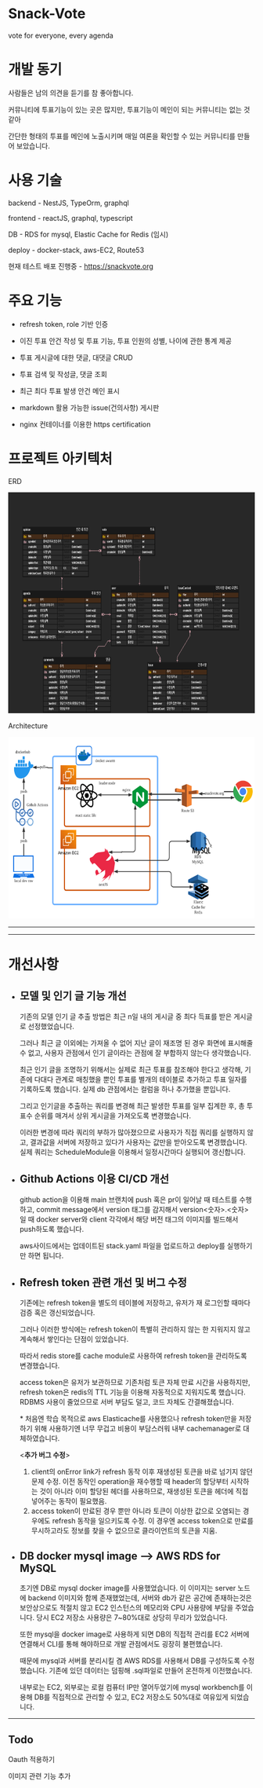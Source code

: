 # Snack-Vote

vote for everyone, every agenda

# 개발 동기

사람들은 남의 의견을 듣기를 참 좋아합니다.

커뮤니티에 투표기능이 있는 곳은 많지만, 투표기능이 메인이 되는 커뮤니티는 없는 것 같아

간단한 형태의 투표를 메인에 노출시키며 매일 여론을 확인할 수 있는 커뮤니티를 만들어 보았습니다.

# 사용 기술

backend - NestJS, TypeOrm, graphql

frontend - reactJS, graphql, typescript

DB - RDS for mysql, Elastic Cache for Redis (임시)

deploy - docker-stack, aws-EC2, Route53

현재 테스트 배포 진행중 - <https://snackvote.org>

# 주요 기능

- refresh token, role 기반 인증

- 이진 투표 안건 작성 및 투표 기능, 투표 인원의 성별, 나이에 관한 통계 제공

- 투표 게시글에 대한 댓글, 대댓글 CRUD

- 투표 검색 및 작성글, 댓글 조회

- 최근 최다 투표 발생 안건 메인 표시

- markdown 활용 가능한 issue(건의사항) 게시판

- nginx 컨테이너를 이용한 https certification

# 프로젝트 아키텍처

ERD

<img src="images\ERD.png"  width="900" height="450">

Architecture

<img src="images\snackvote-architecture.png"  width="700" height="370">

---

---

# 개선사항

- ## 모델 및 인기 글 기능 개선

  기존의 모델 인기 글 추출 방법은 최근 n일 내의 게시글 중 최다 득표를 받은 게시글로 선정했었습니다.

  그러나 최근 글 이외에는 가져올 수 없어 지난 글이 재조명 된 경우 화면에 표시해줄 수 없고, 사용자 관점에서 인기 글이라는 관점에 잘 부합하지 않는다 생각했습니다.

  최근 인기 글을 조명하기 위해서는 실제로 최근 투표를 참조해야 한다고 생각해, 기존에 다대다 관계로 매칭했을 뿐인 투표를 별개의 테이블로 추가하고 투표 일자를 기록하도록 했습니다. 실제 db 관점에서는 컬럼을 하나 추가했을 뿐입니다.

  그리고 인기글을 추출하는 쿼리를 변경해 최근 발생한 투표를 일부 집계한 후, 총 투표수 순위를 매겨서 상위 게시글을 가져오도록 변경했습니다.

  이러한 변경에 따라 쿼리의 부하가 많아졌으므로 사용자가 직접 쿼리를 실행하지 않고, 결과값을 서버에 저장하고 있다가 사용자는 값만을 받아오도록 변경했습니다. 실제 쿼리는 ScheduleModule을 이용해서 일정시간마다 실행되어 갱신합니다.

- ## Github Actions 이용 CI/CD 개선

  github action을 이용해 main 브랜치에 push 혹은 pr이 일어날 때 테스트를 수행하고, commit message에서 version 태그를 감지해서 version<숫자>.<숫자> 일 때 docker server와 client 각각에서 해당 버전 태그의 이미지를 빌드해서 push하도록 했습니다.

  aws사이드에서는 업데이트된 stack.yaml 파일을 업로드하고 deploy를 실행하기만 하면 됩니다.

- ## Refresh token 관련 개선 및 버그 수정

  기존에는 refresh token을 별도의 테이블에 저장하고, 유저가 재 로그인할 때마다 검증 혹은 갱신되었습니다.

  그러나 이러한 방식에는 refresh token이 특별히 관리하지 않는 한 지워지지 않고 계속해서 쌓인다는 단점이 있었습니다.

  따라서 redis store를 cache module로 사용하여 refresh token을 관리하도록 변경했습니다.

  access token은 유저가 보관하므로 기존처럼 토큰 자체 만료 시간을 사용하지만, refresh token은 redis의 TTL 기능을 이용해 자동적으로 지워지도록 했습니다. RDBMS 사용이 줄었으므로 서버 부담도 덜고, 코드 자체도 간결해졌습니다.

  \* 처음엔 학습 목적으로 aws Elasticache를 사용했으나 refresh token만을 저장하기 위해 사용하기엔 너무 무겁고 비용이 부담스러워 내부 cachemanager로 대체하였습니다.

  <**추가 버그 수정**>

  1.  client의 onError link가 refresh 동작 이후 재생성된 토큰을 바로 넘기지 않던 문제 수정. 이전 동작인 operation을 재수행할 때 header의 할당부터 시작하는 것이 아니라 이미 할당된 헤더를 사용하므로, 재생성된 토큰을 헤더에 직접 넣어주는 동작이 필요했음.
  2.  access token이 만료된 경우 뿐만 아니라 토큰이 이상한 값으로 오염되는 경우에도 refresh 동작을 일으키도록 수정. 이 경우엔 access token으로 만료를 무시하고라도 정보를 찾을 수 없으므로 클라이언트의 토큰을 지움.

- ## DB docker mysql image --> AWS RDS for MySQL

  초기엔 DB로 mysql docker image를 사용했었습니다. 이 이미지는 server 노드에 backend 이미지와 함께 존재했었는데, 서버와 db가 같은 공간에 존재하는것은 보안상으로도 적절치 않고 EC2 인스턴스의 메모리와 CPU 사용량에 부담을 주었습니다. 당시 EC2 저장소 사용량은 7~80%대로 상당히 무리가 있었습니다.

  또한 mysql을 docker image로 사용하게 되면 DB의 직접적 관리를 EC2 서버에 연결해서 CLI를 통해 해야하므로 개발 관점에서도 굉장히 불편했습니다.

  때문에 mysql과 서버를 분리시킬 겸 AWS RDS를 사용해서 DB를 구성하도록 수정했습니다. 기존에 있던 데이터는 덤핑해 .sql파일로 만들어 온전하게 이전했습니다.

  내부로는 EC2, 외부로는 로컬 컴퓨터 IP만 열어두었기에 mysql workbench를 이용해 DB를 직접적으로 관리할 수 있고, EC2 저장소도 50%대로 여유있게 되었습니다.

---

## Todo

Oauth 적용하기

이미지 관련 기능 추가
